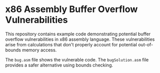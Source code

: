 # x86 Assembly Buffer Overflow Vulnerabilities

This repository contains example code demonstrating potential buffer overflow vulnerabilities in x86 assembly language.  These vulnerabilities arise from calculations that don't properly account for potential out-of-bounds memory access.

The `bug.asm` file shows the vulnerable code. The `bugSolution.asm` file provides a safer alternative using bounds checking.
